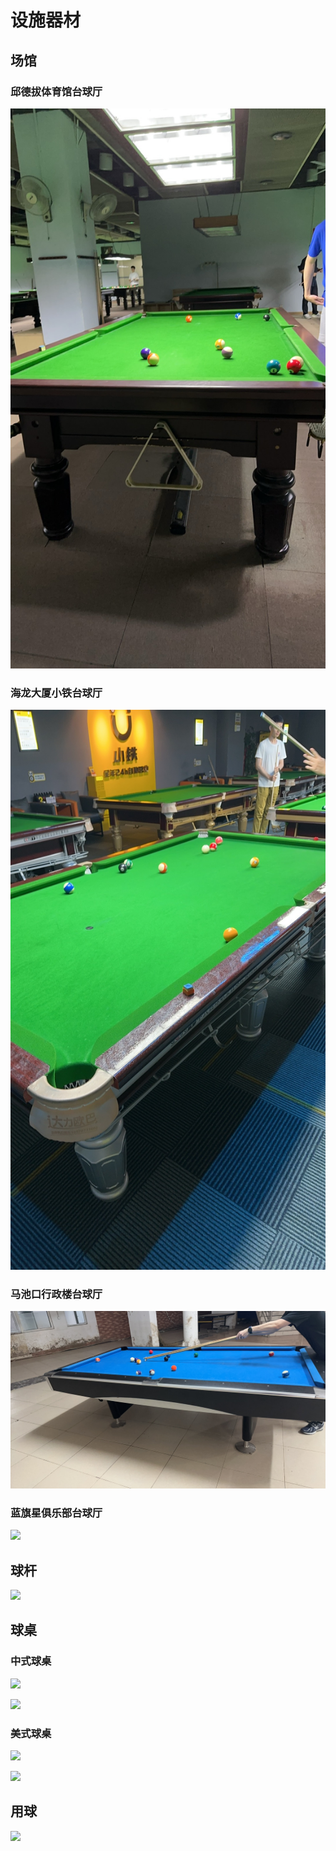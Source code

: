 # 设施器材

## 场馆

### 邱德拔体育馆台球厅

![](./img/qiudeba.jpg)

### 海龙大厦小铁台球厅

![](./img/xiaotie.jpg)

### 马池口行政楼台球厅

![](./img/machikou.jpg)

### 蓝旗星俱乐部台球厅

![](./img/lanqixing.jpg)

## 球杆

![](./img/gan.jpg)

## 球桌

### 中式球桌

![](./img/chinese_pot.jpg)

![](./img/chinese_cushion.jpg)

### 美式球桌

![](./img/american_pot.jpg)

![](./img/american_cushion.jpg)

## 用球

![](./img/8_ball.jpg)